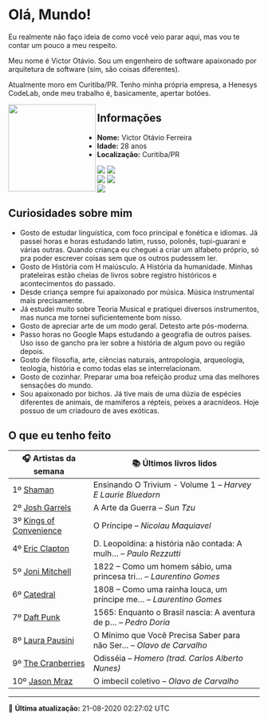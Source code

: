 # Olá, Mundo!

Eu realmente não faço ideia de como você veio parar aqui, mas vou te contar um pouco a meu respeito.

Meu nome é Victor Otávio. Sou um engenheiro de software apaixonado por arquitetura de software (sim, são coisas diferentes).

Atualmente moro em Curitiba/PR. Tenho minha própria empresa, a Henesys CodeLab, onde meu trabalho é, basicamente, apertar botões.

<img align="left" src="https://github.com/vctrtvfrrr/vctrtvfrrr/raw/master/octocat.png" alt="" width="175" />

## Informações

- **Nome:** Victor Otávio Ferreira
- **Idade:** 28 anos
- **Localização:** Curitiba/PR

[![](https://img.shields.io/badge/LinkedIn-victorotavio-blue)](https://www.linkedin.com/in/victorotavio/) [![](https://img.shields.io/badge/Twitter-@vctrtvfrrr-blue)](https://twitter.com/vctrtvfrrr)  
[![](https://img.shields.io/badge/GitHub-vctrtvfrrr-24292e)](https://github.com/vctrtvfrrr) [![](https://img.shields.io/badge/GitLab-vctrtvfrrr-ec5d16)](https://gitlab.com/vctrtvfrrr)  
[![](https://img.shields.io/badge/Email-victor@otavioferreira.com.br-red)](mailto:victor@otavioferreira.com.br)  

## Curiosidades sobre mim

-   Gosto de estudar linguística, com foco principal e fonética e idiomas. Já passei horas e horas estudando latim, russo, polonês, tupi-guarani e várias outras. Quando criança eu cheguei a criar um alfabeto próprio, só pra poder escrever coisas sem que os outros pudessem ler.
-   Gosto de História com H maiúsculo. A História da humanidade. Minhas prateleiras estão cheias de livros sobre registro históricos e acontecimentos do passado.
-   Desde criança sempre fui apaixonado por música. Música instrumental mais precisamente.
-   Já estudei muito sobre Teoria Musical e pratiquei diversos instrumentos, mas nunca me tornei suficientemente bom nisso.
-   Gosto de apreciar arte de um modo geral. Detesto arte pós-moderna.
-   Passo horas no Google Maps estudando a geografia de outros países. Uso isso de gancho pra ler sobre a história de algum povo ou região depois.
-   Gosto de filosofia, arte, ciências naturais, antropologia, arqueologia, teologia, história e como todas elas se interrelacionam.
-   Gosto de cozinhar. Preparar uma boa refeição produz uma das melhores sensações do mundo.
-   Sou apaixonado por bichos. Já tive mais de uma dúzia de espécies diferentes de animais, de mamiferos a répteis, peixes a aracnídeos. Hoje possuo de um criadouro de aves exóticas.


## O que eu tenho feito

|                           🎧 Artistas da semana                           |                      📚 Últimos livros lidos                      |
|---------------------------------------------------------------------------|-------------------------------------------------------------------|
| 1º [Shaman](https://www.last.fm/music/Shaman)                             | Ensinando O Trivium - Volume 1	–	_Harvey E Laurie Bluedorn_         |
| 2º [Josh Garrels](https://www.last.fm/music/Josh+Garrels)                 | A Arte da Guerra	–	_Sun Tzu_                                        |
| 3º [Kings of Convenience](https://www.last.fm/music/Kings+of+Convenience) | O Príncipe	–	_Nicolau Maquiavel_                                    |
| 4º [Eric Clapton](https://www.last.fm/music/Eric+Clapton)                 | D. Leopoldina: a história não contada: A mulh…	–	_Paulo Rezzutti_   |
| 5º [Joni Mitchell](https://www.last.fm/music/Joni+Mitchell)               | 1822 – Como um homem sábio, uma princesa tri…	–	_Laurentino Gomes_  |
| 6º [Catedral](https://www.last.fm/music/Catedral)                         | 1808 – Como uma rainha louca, um príncipe me…	–	_Laurentino Gomes_  |
| 7º [Daft Punk](https://www.last.fm/music/Daft+Punk)                       | 1565: Enquanto o Brasil nascia: A aventura de p…	–	_Pedro Doria_    |
| 8º [Laura Pausini](https://www.last.fm/music/Laura+Pausini)               | O Mínimo que Você Precisa Saber para não Ser…	–	_Olavo de Carvalho_ |
| 9º [The Cranberries](https://www.last.fm/music/The+Cranberries)           | Odisséia	–	_Homero (trad. Carlos Alberto Nunes)_                    |
| 10º [Jason Mraz](https://www.last.fm/music/Jason+Mraz)                    | O imbecil coletivo	–	_Olavo de Carvalho_                            |


---

🚀 **Última atualização:** 21-08-2020 02:27:02 UTC